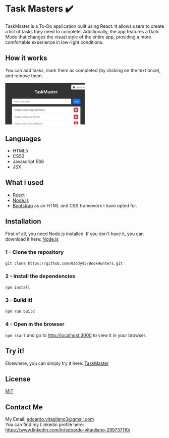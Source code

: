 # Task Masters ✔️ 
TaskMaster is a To-Do application built using React. It allows users to create a list of tasks they need to complete. Additionally, the app features a Dark Mode that changes the visual style of the entire app, providing a more comfortable experience in low-light conditions.


## How it works
You can add tasks, mark them as completed (by clicking on the text once), and remove them.

<img src="src/TaskMaster.png" width="50%" height="50%">

## Languages
* HTML5
* CSS3
* Javascript ES6
* JSX

## What i used
* [React](https://react.dev/)
* [Node.js](https://nodejs.org/it)
* [Bootstrap](https://getbootstrap.com/) as an HTML and CSS framework I have opted for.

## Installation
First of all, you need Node.js installed.
If you don't have it, you can download it here:
[Node.js](https://nodejs.org/it/download/)<br>

### 1 - Clone the repository
`git clone https://github.com/R3ddy95/BookHunters.git`
### 2 - Install the dependencies
`npm install`
### 3 - Build it!
`npm run build`

### 4 - Open in the browser
`npm start` and go to [http://localhost:3000](http://localhost:3000) to view it in your browser.


##  Try it!
Elsewhere, you can simply try it here:
[TaskMaster](https://taskmaster-f1c28.web.app/)

##  License
[MIT](https://choosealicense.com/licenses/mit/)

## Contact Me
My Email: edoardo.vitagliano3@gmail.com <br>
You can find my Linkedin profile here: https://www.linkedin.com/in/edoardo-vitagliano-299737110/
